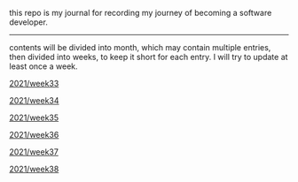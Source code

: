 this repo is my journal for recording my journey of becoming a software developer.

---

contents will be divided into month, which may contain multiple entries, then divided into weeks, to keep it short for each entry. I will try to update at least once a week.

[2021/week33](/2021/08/w33.md)

[2021/week34](/2021/08/w34.md)

[2021/week35](/2021/09/w35.md)

[2021/week36](/2021/09/w36.md)

[2021/week37](/2021/09/w37.md)

[2021/week38](/2021/09/w38.md)
